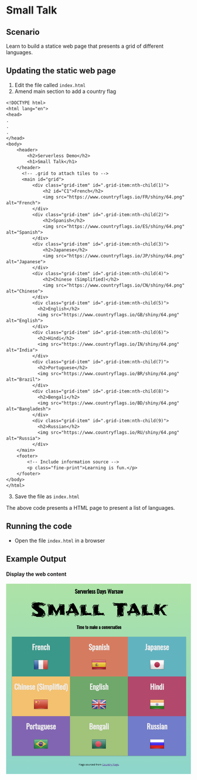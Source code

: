 # Small Talk

## Scenario

Learn to build a statice web page that presents a grid of different languages.

## Updating the static web page

1. Edit the file called `index.html`
2. Amend main section to add a country flag

```
<!DOCTYPE html>
<html lang="en">
<head>
.
.
.
</head>
<body>
    <header>
        <h2>Serverless Demo</h2> 
        <h1>Small Talk</h1>
    </header>
      <!-- .grid to attach tiles to -->
      <main id="grid">
          <div class="grid-item" id=".grid-item:nth-child(1)">
              <h2 id="C1">French</h2>
              <img src="https://www.countryflags.io/FR/shiny/64.png" alt="French">
          </div>
          <div class="grid-item" id=".grid-item:nth-child(2)">
              <h2>Spanish</h2>
              <img src="https://www.countryflags.io/ES/shiny/64.png" alt="Spanish"> 
          </div>
          <div class="grid-item" id=".grid-item:nth-child(3)">
              <h2>Japanese</h2>
              <img src="https://www.countryflags.io/JP/shiny/64.png" alt="Japanese">
          </div>
          <div class="grid-item" id=".grid-item:nth-child(4)">
              <h2>Chinese (Simplified)</h2>
              <img src="https://www.countryflags.io/CN/shiny/64.png" alt="Chinese">
          </div>
          <div class="grid-item" id=".grid-item:nth-child(5)">
            <h2>English</h2>
            <img src="https://www.countryflags.io/GB/shiny/64.png" alt="English">
          </div>
          <div class="grid-item" id=".grid-item:nth-child(6)">
            <h2>Hindi</h2>
            <img src="https://www.countryflags.io/IN/shiny/64.png" alt="India"> 
          </div>
          <div class="grid-item" id=".grid-item:nth-child(7)">
            <h2>Portuguese</h2>
            <img src="https://www.countryflags.io/BR/shiny/64.png" alt="Brazil"> 
          </div>
          <div class="grid-item" id=".grid-item:nth-child(8)">
            <h2>Bengali</h2>
            <img src="https://www.countryflags.io/BD/shiny/64.png" alt="Bangladesh"> 
          </div>
          <div class="grid-item" id=".grid-item:nth-child(9)">
            <h2>Russian</h2>
            <img src="https://www.countryflags.io/RU/shiny/64.png" alt="Russia">
          </div>
    </main>
    <footer>
        <!-- Include information source -->
        <p class="fine-print">Learning is fun.</p>
    </footer>
</body>
</html>
```

3. Save the file as `index.html`

The above code presents a HTML page to present a list of languages.

## Running the code

* Open the file `index.html` in a browser

## Example Output

#### Display the web content

![small-talk](https://github.com/rosera/serverless-bootcamp/blob/main/sdp-2-serverless/images/02-lab-small-talk.png "Small Talk app")

